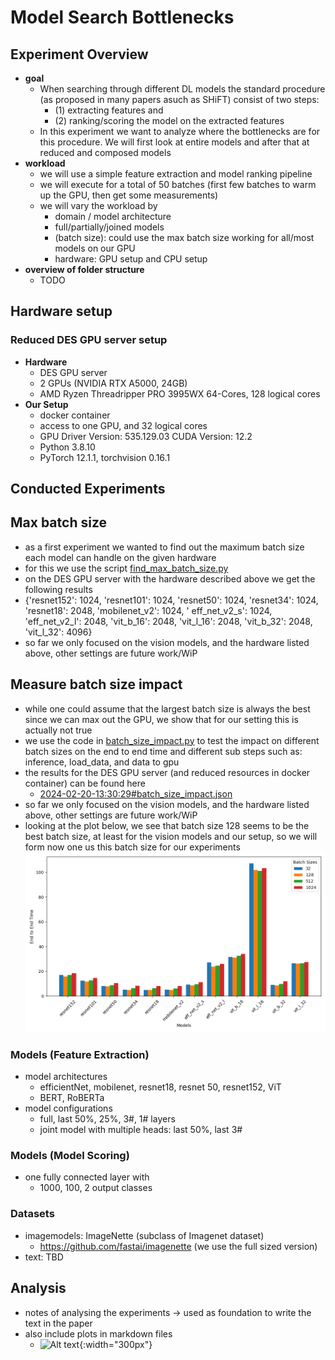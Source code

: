 # Model Search Bottlenecks

## Experiment Overview

- **goal**
    - When searching through different DL models the standard procedure (as proposed in many papers asuch as SHiFT)
      consist of two steps:
        - (1) extracting features and
        - (2) ranking/scoring the model on the extracted features
    - In this experiment we want to analyze where the bottlenecks are for this procedure. We will first look at entire
      models and after that at reduced and composed models
- **workload**
    - we will use a simple feature extraction and model ranking pipeline
    - we will execute for a total of 50 batches (first few batches to warm up the GPU, then get some measurements)
    - we will vary the workload by
        - domain / model architecture
        - full/partially/joined models
        - (batch size): could use the max batch size working for all/most models on our GPU
        - hardware: GPU setup and CPU setup
- **overview of folder structure**
    - TODO

## Hardware setup

### Reduced DES GPU server setup

- **Hardware**
    - DES GPU server
    - 2 GPUs (NVIDIA RTX A5000, 24GB)
    - AMD Ryzen Threadripper PRO 3995WX 64-Cores, 128 logical cores
- **Our Setup**
    - docker container
    - access to one GPU, and 32 logical cores
    - GPU Driver Version: 535.129.03 CUDA Version: 12.2
    - Python 3.8.10
    - PyTorch 12.1.1, torchvision 0.16.1

## Conducted Experiments

## Max batch size

- as a first experiment we wanted to find out the maximum batch size each model can handle on the given hardware
- for this we use the script [find_max_batch_size.py](opt_parameters%2Ffind_max_batch_size.py)
- on the DES GPU server with the hardware described above we get the following results
- {'resnet152': 1024, 'resnet101': 1024, 'resnet50': 1024, 'resnet34': 1024, 'resnet18': 2048, 'mobilenet_v2': 1024, '
  eff_net_v2_s': 1024, 'eff_net_v2_l': 2048, 'vit_b_16': 2048, 'vit_l_16': 2048, 'vit_b_32': 2048, 'vit_l_32': 4096}
- so far we only focused on the vision models, and the hardware listed above, other settings are future work/WiP

## Measure batch size impact

- while one could assume that the largest batch size is always the best since we can max out the GPU, we show that for
  our setting this is actually not true
- we use the code in [batch_size_impact.py](opt_parameters%2Fbatch_size_impact.py) to test the impact on different batch
  sizes on the end to end time and different sub steps such as: inference, load_data, and data to gpu
- the results for the DES GPU server (and reduced resources in docker container) can be found here
    - [2024-02-20-13:30:29#batch_size_impact.json](opt_parameters%2Fresults%2Fbatch_size_impact%2F2024-02-20-13%3A30%3A29%23batch_size_impact.json)
- so far we only focused on the vision models, and the hardware listed above, other settings are future work/WiP
- looking at the plot below, we see that batch size 128 seems to be the best batch size, at least for the vision models
  and our setup, so we will form now one us this batch size for our experiments
![des_gpu_vision_measurements.png](opt_parameters%2Feval%2Fplots%2Fdes_gpu_vision_measurements.png)

### Models (Feature Extraction)

- model architectures
    - efficientNet, mobilenet, resnet18, resnet 50, resnet152, ViT
    - BERT, RoBERTa
- model configurations
    - full, last 50%, 25%, 3#, 1# layers
    - joint model with multiple heads: last 50%, last 3#

### Models (Model Scoring)

- one fully connected layer with
    - 1000, 100, 2 output classes

### Datasets

- imagemodels: ImageNette (subclass of Imagenet dataset)
    - https://github.com/fastai/imagenette (we use the full sized version)
- text: TBD

## Analysis

- notes of analysing the experiments -> used as foundation to write the text in the paper
- also include plots in markdown files
    - ![Alt text](path_to_image_file.png){:width="300px"}



